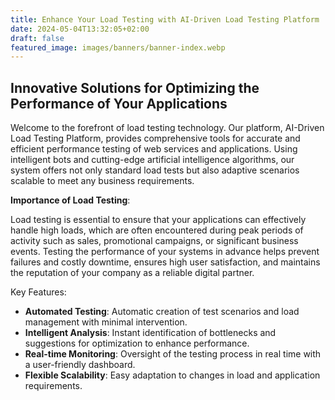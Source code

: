 ```yaml
---
title: Enhance Your Load Testing with AI-Driven Load Testing Platform
date: 2024-05-04T13:32:05+02:00
draft: false
featured_image: images/banners/banner-index.webp
---
```


## Innovative Solutions for Optimizing the Performance of Your Applications

Welcome to the forefront of load testing technology. Our platform, AI-Driven Load Testing Platform, provides comprehensive tools for accurate and efficient performance testing of web services and applications. Using intelligent bots and cutting-edge artificial intelligence algorithms, our system offers not only standard load tests but also adaptive scenarios scalable to meet any business requirements.

**Importance of Load Testing**:

Load testing is essential to ensure that your applications can effectively handle high loads, which are often encountered during peak periods of activity such as sales, promotional campaigns, or significant business events. Testing the performance of your systems in advance helps prevent failures and costly downtime, ensures high user satisfaction, and maintains the reputation of your company as a reliable digital partner.

Key Features:

- **Automated Testing**: Automatic creation of test scenarios and load management with minimal intervention.
- **Intelligent Analysis**: Instant identification of bottlenecks and suggestions for optimization to enhance performance.
- **Real-time Monitoring**: Oversight of the testing process in real time with a user-friendly dashboard.
- **Flexible Scalability**: Easy adaptation to changes in load and application requirements.